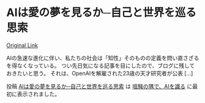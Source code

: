 # AIは愛の夢を見るか─自己と世界を巡る思索
[Original Link](https://alu-ai.blog/2025/08/ai%e3%81%af%e6%84%9b%e3%81%ae%e5%a4%a2%e3%82%92%e8%a6%8b%e3%82%8b%e3%81%8b%e2%94%80%e8%87%aa%e5%b7%b1%e3%81%a8%e4%b8%96%e7%95%8c%e3%82%92%e5%b7%a1%e3%82%8b%e6%80%9d%e7%b4%a2/?utm_source=rss&utm_medium=rss&utm_campaign=ai%25e3%2581%25af%25e6%2584%259b%25e3%2581%25ae%25e5%25a4%25a2%25e3%2582%2592%25e8%25a6%258b%25e3%2582%258b%25e3%2581%258b%25e2%2594%2580%25e8%2587%25aa%25e5%25b7%25b1%25e3%2581%25a8%25e4%25b8%2596%25e7%2595%258c%25e3%2582%2592%25e5%25b7%25a1%25e3%2582%258b%25e6%2580%259d%25e7%25b4%25a2)

AIの急速な進化に伴い、私たちの社会は「知性」そのものの定義を問い直さざるを得なくなっている。 つい先日気になる記事を目にしたので、ブログに残しておきたいと思う。 それは、OpenAIを解雇された23歳の天才研究者が公表 […]

投稿 [AIは愛の夢を見るか─自己と世界を巡る思索](https://alu-ai.blog/2025/08/ai%e3%81%af%e6%84%9b%e3%81%ae%e5%a4%a2%e3%82%92%e8%a6%8b%e3%82%8b%e3%81%8b%e2%94%80%e8%87%aa%e5%b7%b1%e3%81%a8%e4%b8%96%e7%95%8c%e3%82%92%e5%b7%a1%e3%82%8b%e6%80%9d%e7%b4%a2/) は [喧騒の隅で、AIを識る](https://alu-ai.blog) に最初に表示されました。